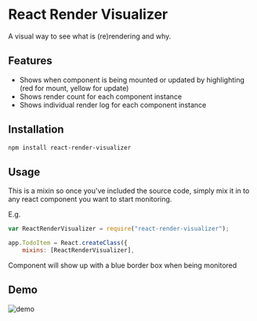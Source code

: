 React Render Visualizer
============
A visual way to see what is (re)rendering and why.  

Features
--------
- Shows when component is being mounted or updated by highlighting (red for mount, yellow for update)
- Shows render count for each component instance
- Shows individual render log for each component instance

Installation
------------

```sh
npm install react-render-visualizer
```

Usage
-----
This is a mixin so once you've included the source code, simply mix it in to any react component you want to start monitoring.

E.g.
```js
var ReactRenderVisualizer = require("react-render-visualizer");

app.TodoItem = React.createClass({
    mixins: [ReactRenderVisualizer],
```
Component will show up with a blue border box when being monitored


Demo
----
![demo](https://cloud.githubusercontent.com/assets/3999910/6566152/ba047a42-c673-11e4-9833-1e78de51abc1.gif)